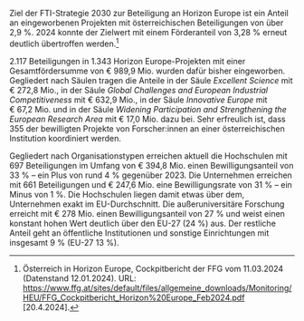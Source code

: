 Ziel der FTI-Strategie 2030 zur Beteiligung an Horizon Europe ist ein
Anteil an eingeworbenen Projekten mit österreichischen Beteiligungen von
über 2,9 %. 2024 konnte der Zielwert mit einem Förderanteil von 3,28 %
erneut deutlich übertroffen werden.[^1]

2.117 Beteiligungen in 1.343 Horizon Europe-Projekten mit einer
Gesamtfördersumme von € 989,9 Mio. wurden dafür bisher eingeworben.
Gegliedert nach Säulen tragen die Anteile in der Säule *Excellent Science*
mit € 272,8 Mio., in der Säule *Global Challenges and European
Industrial Competitiveness* mit € 632,9 Mio., in der Säule *Innovative
Europe* mit € 67,2 Mio. und in der Säule *Widening Participation and
Strengthening the European Research Area* mit € 17,0 Mio. dazu bei.
Sehr erfreulich ist, dass 355 der bewilligten Projekte von
Forscher:innen an einer österreichischen Institution koordiniert werden.

Gegliedert nach Organisationstypen erreichen aktuell die Hochschulen mit
697 Beteiligungen im Umfang von € 394,8 Mio. einen Bewilligungsanteil
von 33 % – ein Plus von rund 4 % gegenüber 2023. Die Unternehmen
erreichen mit 661 Beteiligungen und € 247,6 Mio. eine Bewilligungsrate
von 31 % – ein Minus von 1 %. Die Hochschulen liegen damit etwas über
dem, Unternehmen exakt im EU-Durchschnitt. Die außeruniversitäre
Forschung erreicht mit € 278 Mio. einen Bewilligungsanteil von 27 % und
weist einen konstant hohen Wert deutlich über den EU-27
(24 %) aus. Der restliche Anteil geht an öffentliche Institutionen und
sonstige Einrichtungen mit insgesamt 9 % (EU-27 13 %).

[^1]: Österreich in Horizon Europe, Cockpitbericht der FFG vom
    11.03.2024 (Datenstand 12.01.2024). URL:
    <https://www.ffg.at/sites/default/files/allgemeine_downloads/Monitoring/HEU/FFG_Cockpitbericht_Horizon%20Europe_Feb2024.pdf> \[20.4.2024\].
